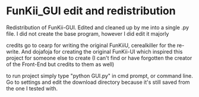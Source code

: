 # FunKii_GUI edit and redistribution
Redistribution of FunKii-GUI. Edited and cleaned up by me into a single .py file. I did not create the base program, however I did edit it majorly

credits go to  cearp for writing the original FunKiiU, cerealkiller for the re-write. And dojafoja for creating the original FunKii-UI which inspired this project for someone else to create (I can't find or have forgotten the creator of the Front-End but credits to them as well)

to run project simply type "python GUI.py" in cmd prompt, or command line. Go to settings and edit the download directory because it's still saved from the one I tested with.
